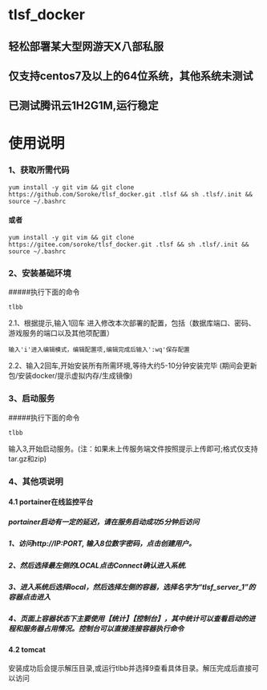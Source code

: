 # tlsf_docker
## 轻松部署某大型网游天X八部私服
## 仅支持centos7及以上的64位系统，其他系统未测试
## 已测试腾讯云1H2G1M,运行稳定
# 使用说明
### 1、获取所需代码
```shell
yum install -y git vim && git clone https://github.com/Soroke/tlsf_docker.git .tlsf && sh .tlsf/.init && source ~/.bashrc
```
#### 或者
```shell
yum install -y git vim && git clone https://gitee.com/soroke/tlsf_docker.git .tlsf && sh .tlsf/.init && source ~/.bashrc
```
### 2、安装基础环境
#####执行下面的命令
```shell
tlbb
```

2.1、根据提示,输入1回车 进入修改本次部署的配置，包括（数据库端口、密码、游戏服务的端口以及其他项配置）

```
输入'i'进入编辑模式，编辑配置项,编辑完成后输入':wq'保存配置
```
2.2、输入2回车,开始安装所有所需环境,等待大约5-10分钟安装完毕 (期间会更新包/安装docker/提示虚拟内存/生成镜像)
    

### 3、启动服务
#####执行下面的命令
```shell
tlbb
```
输入3,开始启动服务。(注：如果未上传服务端文件按照提示上传即可;格式仅支持tar.gz和zip)


### 4、其他项说明

#### 4.1 portainer在线监控平台
##### portainer启动有一定的延迟，请在服务启动成功5分钟后访问
##### 1、访问http://IP:PORT, 输入8位数字密码，点击创建用户。
##### 2、然后选择最左侧的LOCAL点击Connect确认进入系统.
##### 3、进入系统后选择local，然后选择左侧的容器，选择名字为“tlsf_server_1”的容器点击进入
##### 4、页面上容器状态下主要使用【统计】【控制台】，其中统计可以查看启动的进程和服务器占用情况。控制台可以直接连接容器执行命令

#### 4.2 tomcat
安装成功后会提示解压目录,或运行tlbb并选择9查看具体目录。解压完成后直接可以访问